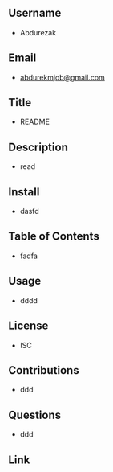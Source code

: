 
## Username
  - Abdurezak
## Email
  - abdurekmjob@gmail.com
## Title
  - README
## Description
  - read
## Install
  - dasfd
## Table of Contents
  - fadfa
## Usage
  - dddd
## License
  - ISC
## Contributions
  - ddd
## Questions
  - ddd
  ## Link
  
